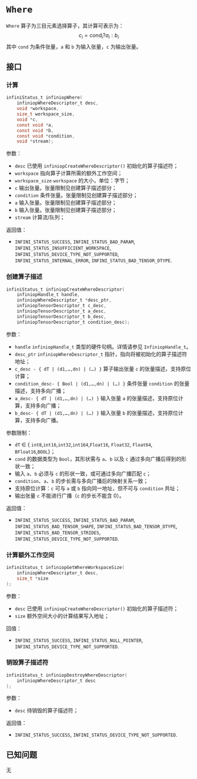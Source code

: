 # `Where`

`Where` 算子为三目元素选择算子，其计算可表示为：
$$
c_i = \text{cond}_i ? a_i : b_i
$$
其中 `cond` 为条件张量，`a` 和 `b` 为输入张量，`c` 为输出张量。

## 接口

### 计算

```c
infiniStatus_t infiniopWhere(
    infiniopWhereDescriptor_t desc,
    void *workspace,
    size_t workspace_size,
    void *c,
    const void *a,
    const void *b,
    const void *condition,
    void *stream);
```

 参数：

- `desc`
  已使用 `infiniopCreateWhereDescriptor()` 初始化的算子描述符；
- `workspace`
  指向算子计算所需的额外工作空间；
- `workspace_size`
  `workspace` 的大小，单位：字节；
- `c`
  输出张量。张量限制见创建算子描述部分；
- `condition`
  条件张量。张量限制见创建算子描述部分；
- `a`
  输入张量。张量限制见创建算子描述部分；
- `b`
  输入张量。张量限制见创建算子描述部分；
- `stream`
  计算流/队列；

返回值：

- `INFINI_STATUS_SUCCESS`, `INFINI_STATUS_BAD_PARAM`, `INFINI_STATUS_INSUFFICIENT_WORKSPACE`, `INFINI_STATUS_DEVICE_TYPE_NOT_SUPPORTED`, `INFINI_STATUS_INTERNAL_ERROR`, `INFINI_STATUS_BAD_TENSOR_DTYPE`.

### 创建算子描述

```c
infiniStatus_t infiniopCreateWhereDescriptor(
    infiniopHandle_t handle,
    infiniopWhereDescriptor_t *desc_ptr,
    infiniopTensorDescriptor_t c_desc,
    infiniopTensorDescriptor_t a_desc,
    infiniopTensorDescriptor_t b_desc,
    infiniopTensorDescriptor_t condition_desc);
```

 参数： 

- `handle`
  `infiniopHandle_t` 类型的硬件句柄。详情请参见 `InfiniopHandle_t`。
- `desc_ptr`
  `infiniopWhereDescriptor_t` 指针，指向将被初始化的算子描述符地址；
- `c_desc - { dT | (d1,…,dn) | (…) }`
  算子输出张量 `c` 的张量描述，支持原位计算；
- `condition_desc- { Bool | (d1,…,dn) | (…) }`
  条件张量 `condition` 的张量描述，支持多向广播；
- `a_desc- { dT | (d1,…,dn) | (…) }`
  输入张量 `a` 的张量描述，支持原位计算，支持多向广播；
- `b_desc- { dT | (d1,…,dn) | (…) }`
  输入张量 `b` 的张量描述，支持原位计算，支持多向广播。

参数限制：

- `dT` ∈ { `int8`,`int16`,`int32`,`int164`,`Float16`, `Float32`, `Float64`, `BFloat16`,`BOOL`}；
- `cond` 的数据类型为 `Bool`，其形状需与 `a`、`b` 以及 `c` 通过多向广播后得到的形状一致；
- 输入 `a`、`b` 必须与 `c` 的形状一致，或可通过多向广播匹配 `c`；
- `condition`、`a`、`b` 的步长需与多向广播后的映射关系一致；
- 支持原位计算：`c` 可与 `a` 或 `b` 指向同一地址，但不可与 `condition` 共址；
- 输出张量 `c` 不能进行广播（`c` 的步长不能含 0）。

返回值： 

- `INFINI_STATUS_SUCCESS`, `INFINI_STATUS_BAD_PARAM`, `INFINI_STATUS_BAD_TENSOR_SHAPE`, `INFINI_STATUS_BAD_TENSOR_DTYPE`, `INFINI_STATUS_BAD_TENSOR_STRIDES`, `INFINI_STATUS_DEVICE_TYPE_NOT_SUPPORTED`.

### 计算额外工作空间

```c
infiniStatus_t infiniopGetWhereWorkspaceSize(
    infiniopWhereDescriptor_t desc,
    size_t *size
);
```

 参数： 

- `desc`
  已使用 `infiniopCreateWhereDescriptor()` 初始化的算子描述符；
- `size`
  额外空间大小的计算结果写入地址；

回值：

- `INFINI_STATUS_SUCCESS`, `INFINI_STATUS_NULL_POINTER`, `INFINI_STATUS_DEVICE_TYPE_NOT_SUPPORTED`.

### 销毁算子描述符

```c
infiniStatus_t infiniopDestroyWhereDescriptor(
    infiniopWhereDescriptor_t desc
);
```

参数：

- `desc`
  待销毁的算子描述符；

返回值： 

- `INFINI_STATUS_SUCCESS`, `INFINI_STATUS_DEVICE_TYPE_NOT_SUPPORTED`.

## 已知问题

无

<!-- 链接 -->
[`InfiniopHandle_t`]: /infiniop/handle/README.md

[`INFINI_STATUS_SUCCESS`]: /common/status/README.md#INFINI_STATUS_SUCCESS
[`INFINI_STATUS_BAD_PARAM`]: /common/status/README.md#INFINI_STATUS_BAD_PARAM
[`INFINI_STATUS_INSUFFICIENT_WORKSPACE`]: /common/status/README.md#INFINI_STATUS_INSUFFICIENT_WORKSPACE
[`INFINI_STATUS_DEVICE_TYPE_NOT_SUPPORTED`]: /common/status/README.md#INFINI_STATUS_DEVICE_TYPE_NOT_SUPPORTED
[`INFINI_STATUS_INTERNAL_ERROR`]: /common/status/README.md#INFINI_STATUS_INTERNAL_ERROR
[`INFINI_STATUS_NULL_POINTER`]: /common/status/README.md#INFINI_STATUS_NULL_POINTER
[`INFINI_STATUS_BAD_TENSOR_SHAPE`]: /common/status/README.md#INFINI_STATUS_BAD_TENSOR_SHAPE
[`INFINI_STATUS_BAD_TENSOR_DTYPE`]: /common/status/README.md#INFINI_STATUS_BAD_TENSOR_DTYPE
[`INFINI_STATUS_BAD_TENSOR_STRIDES`]: /common/status/README.md#INFINI_STATUS_BAD_TENSOR_STRIDES